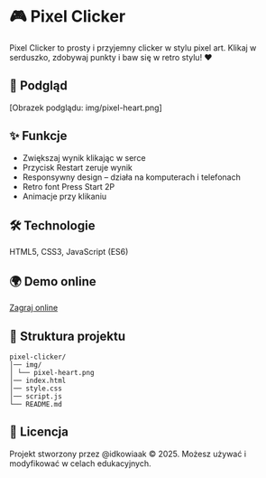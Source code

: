 # 🎮 Pixel Clicker

Pixel Clicker to prosty i przyjemny clicker w stylu pixel art. Klikaj w serduszko, zdobywaj punkty i baw się w retro stylu! ❤️

## 📸 Podgląd

[Obrazek podglądu: img/pixel-heart.png]

## ✨ Funkcje

- Zwiększaj wynik klikając w serce
- Przycisk Restart zeruje wynik
- Responsywny design – działa na komputerach i telefonach
- Retro font Press Start 2P
- Animacje przy klikaniu

## 🛠️ Technologie

HTML5, CSS3, JavaScript (ES6)

## 🌍 Demo online

[Zagraj online](https://clicker-pixel.netlify.app/)

## 📂 Struktura projektu
```
pixel-clicker/
│── img/
│ └── pixel-heart.png
│── index.html
│── style.css
│── script.js
└── README.md
```
## 📜 Licencja

Projekt stworzony przez @idkowiaak © 2025. Możesz używać i modyfikować w celach edukacyjnych.

